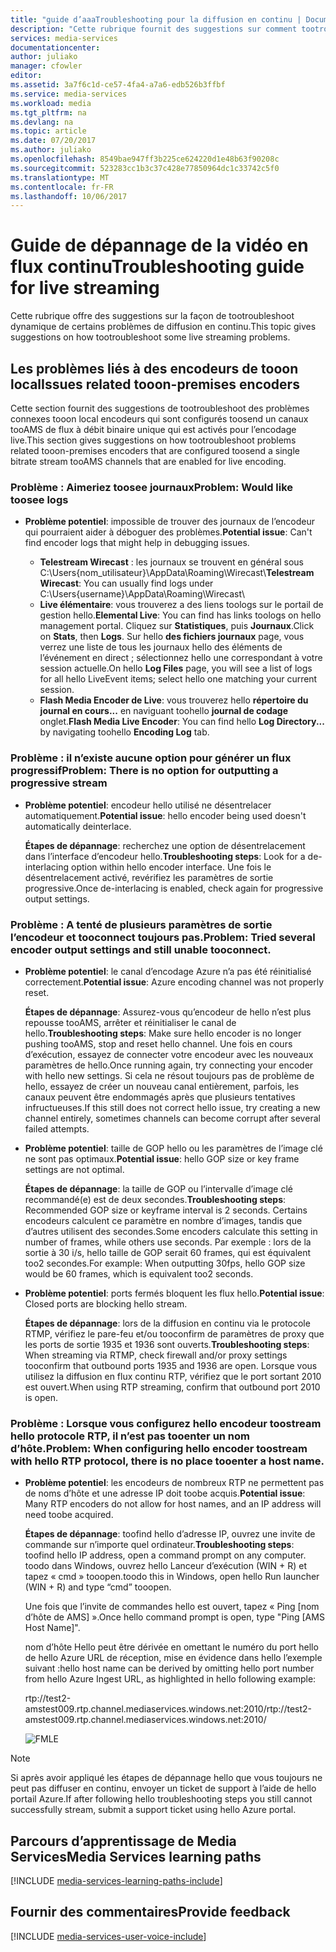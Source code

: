 ```yaml
---
title: "guide d’aaaTroubleshooting pour la diffusion en continu | Documents Microsoft"
description: "Cette rubrique fournit des suggestions sur comment tootroubleshoot live des problèmes de diffusion en continu."
services: media-services
documentationcenter: 
author: juliako
manager: cfowler
editor: 
ms.assetid: 3a7f6c1d-ce57-4fa4-a7a6-edb526b3ffbf
ms.service: media-services
ms.workload: media
ms.tgt_pltfrm: na
ms.devlang: na
ms.topic: article
ms.date: 07/20/2017
ms.author: juliako
ms.openlocfilehash: 8549bae947ff3b225ce624220d1e48b63f90208c
ms.sourcegitcommit: 523283cc1b3c37c428e77850964dc1c33742c5f0
ms.translationtype: MT
ms.contentlocale: fr-FR
ms.lasthandoff: 10/06/2017
---
```

# <a name="troubleshooting-guide-for-live-streaming"></a><span data-ttu-id="2a1f4-103">Guide de dépannage de la vidéo en flux continu</span><span class="sxs-lookup"><span data-stu-id="2a1f4-103">Troubleshooting guide for live streaming</span></span>
<span data-ttu-id="2a1f4-104">Cette rubrique offre des suggestions sur la façon de tootroubleshoot dynamique de certains problèmes de diffusion en continu.</span><span class="sxs-lookup"><span data-stu-id="2a1f4-104">This topic gives suggestions on how tootroubleshoot some live streaming problems.</span></span>

## <a name="issues-related-tooon-premises-encoders"></a><span data-ttu-id="2a1f4-105">Les problèmes liés à des encodeurs de tooon local</span><span class="sxs-lookup"><span data-stu-id="2a1f4-105">Issues related tooon-premises encoders</span></span>
<span data-ttu-id="2a1f4-106">Cette section fournit des suggestions de tootroubleshoot des problèmes connexes tooon local encodeurs qui sont configurés toosend un canaux tooAMS de flux à débit binaire unique qui est activés pour l’encodage live.</span><span class="sxs-lookup"><span data-stu-id="2a1f4-106">This section gives suggestions on how tootroubleshoot problems related tooon-premises encoders that are configured toosend a single bitrate stream tooAMS channels that are enabled for live encoding.</span></span>

### <a name="problem-would-like-toosee-logs"></a><span data-ttu-id="2a1f4-107">Problème : Aimeriez toosee journaux</span><span class="sxs-lookup"><span data-stu-id="2a1f4-107">Problem: Would like toosee logs</span></span>
* <span data-ttu-id="2a1f4-108">**Problème potentiel**: impossible de trouver des journaux de l’encodeur qui pourraient aider à déboguer des problèmes.</span><span class="sxs-lookup"><span data-stu-id="2a1f4-108">**Potential issue**: Can't find encoder logs that might help in debugging issues.</span></span>
  
  * <span data-ttu-id="2a1f4-109">**Telestream Wirecast** : les journaux se trouvent en général sous C:\Users\{nom_utilisateur}\AppData\Roaming\Wirecast\\</span><span class="sxs-lookup"><span data-stu-id="2a1f4-109">**Telestream Wirecast**: You can usually find logs under C:\Users\{username}\AppData\Roaming\Wirecast\\</span></span> 
  * <span data-ttu-id="2a1f4-110">**Live élémentaire**: vous trouverez a des liens toologs sur le portail de gestion hello.</span><span class="sxs-lookup"><span data-stu-id="2a1f4-110">**Elemental Live**: You can find has links toologs on hello management portal.</span></span> <span data-ttu-id="2a1f4-111">Cliquez sur **Statistiques**, puis **Journaux**.</span><span class="sxs-lookup"><span data-stu-id="2a1f4-111">Click on **Stats**, then **Logs**.</span></span> <span data-ttu-id="2a1f4-112">Sur hello **des fichiers journaux** page, vous verrez une liste de tous les journaux hello des éléments de l’événement en direct ; sélectionnez hello une correspondant à votre session actuelle.</span><span class="sxs-lookup"><span data-stu-id="2a1f4-112">On hello **Log Files** page, you will see a list of logs for all hello LiveEvent items; select hello one matching your current session.</span></span> 
  * <span data-ttu-id="2a1f4-113">**Flash Media Encoder de Live**: vous trouverez hello **répertoire du journal en cours...**  en naviguant toohello **journal de codage** onglet.</span><span class="sxs-lookup"><span data-stu-id="2a1f4-113">**Flash Media Live Encoder**: You can find hello **Log Directory...** by navigating toohello **Encoding Log** tab.</span></span>

### <a name="problem-there-is-no-option-for-outputting-a-progressive-stream"></a><span data-ttu-id="2a1f4-114">Problème : il n’existe aucune option pour générer un flux progressif</span><span class="sxs-lookup"><span data-stu-id="2a1f4-114">Problem: There is no option for outputting a progressive stream</span></span>
* <span data-ttu-id="2a1f4-115">**Problème potentiel**: encodeur hello utilisé ne désentrelacer automatiquement.</span><span class="sxs-lookup"><span data-stu-id="2a1f4-115">**Potential issue**: hello encoder being used doesn't automatically deinterlace.</span></span> 
  
    <span data-ttu-id="2a1f4-116">**Étapes de dépannage**: recherchez une option de désentrelacement dans l’interface d’encodeur hello.</span><span class="sxs-lookup"><span data-stu-id="2a1f4-116">**Troubleshooting steps**: Look for a de-interlacing option within hello encoder interface.</span></span> <span data-ttu-id="2a1f4-117">Une fois le désentrelacement activé, revérifiez les paramètres de sortie progressive.</span><span class="sxs-lookup"><span data-stu-id="2a1f4-117">Once de-interlacing is enabled, check again for progressive output settings.</span></span> 

### <a name="problem-tried-several-encoder-output-settings-and-still-unable-tooconnect"></a><span data-ttu-id="2a1f4-118">Problème : A tenté de plusieurs paramètres de sortie l’encodeur et tooconnect toujours pas.</span><span class="sxs-lookup"><span data-stu-id="2a1f4-118">Problem: Tried several encoder output settings and still unable tooconnect.</span></span>
* <span data-ttu-id="2a1f4-119">**Problème potentiel**: le canal d’encodage Azure n’a pas été réinitialisé correctement.</span><span class="sxs-lookup"><span data-stu-id="2a1f4-119">**Potential issue**: Azure encoding channel was not properly reset.</span></span> 
  
    <span data-ttu-id="2a1f4-120">**Étapes de dépannage**: Assurez-vous qu’encodeur de hello n’est plus repousse tooAMS, arrêter et réinitialiser le canal de hello.</span><span class="sxs-lookup"><span data-stu-id="2a1f4-120">**Troubleshooting steps**: Make sure hello encoder is no longer pushing tooAMS, stop and reset hello channel.</span></span> <span data-ttu-id="2a1f4-121">Une fois en cours d’exécution, essayez de connecter votre encodeur avec les nouveaux paramètres de hello.</span><span class="sxs-lookup"><span data-stu-id="2a1f4-121">Once running again, try connecting your encoder with hello new settings.</span></span> <span data-ttu-id="2a1f4-122">Si cela ne résout toujours pas de problème de hello, essayez de créer un nouveau canal entièrement, parfois, les canaux peuvent être endommagés après que plusieurs tentatives infructueuses.</span><span class="sxs-lookup"><span data-stu-id="2a1f4-122">If this still does not correct hello issue, try creating a new channel entirely, sometimes channels can become corrupt after several failed attempts.</span></span>  
* <span data-ttu-id="2a1f4-123">**Problème potentiel**: taille de GOP hello ou les paramètres de l’image clé ne sont pas optimaux.</span><span class="sxs-lookup"><span data-stu-id="2a1f4-123">**Potential issue**: hello GOP size or key frame settings are not optimal.</span></span> 
  
    <span data-ttu-id="2a1f4-124">**Étapes de dépannage**: la taille de GOP ou l’intervalle d’image clé recommandé(e) est de deux secondes.</span><span class="sxs-lookup"><span data-stu-id="2a1f4-124">**Troubleshooting steps**: Recommended GOP size or keyframe interval is 2 seconds.</span></span> <span data-ttu-id="2a1f4-125">Certains encodeurs calculent ce paramètre en nombre d’images, tandis que d’autres utilisent des secondes.</span><span class="sxs-lookup"><span data-stu-id="2a1f4-125">Some encoders calculate this setting in number of frames, while others use seconds.</span></span> <span data-ttu-id="2a1f4-126">Par exemple : lors de la sortie à 30 i/s, hello taille de GOP serait 60 frames, qui est équivalent too2 secondes.</span><span class="sxs-lookup"><span data-stu-id="2a1f4-126">For example: When outputting 30fps, hello GOP size would be 60 frames, which is equivalent too2 seconds.</span></span>  
* <span data-ttu-id="2a1f4-127">**Problème potentiel**: ports fermés bloquent les flux hello.</span><span class="sxs-lookup"><span data-stu-id="2a1f4-127">**Potential issue**: Closed ports are blocking hello stream.</span></span> 
  
    <span data-ttu-id="2a1f4-128">**Étapes de dépannage**: lors de la diffusion en continu via le protocole RTMP, vérifiez le pare-feu et/ou tooconfirm de paramètres de proxy que les ports de sortie 1935 et 1936 sont ouverts.</span><span class="sxs-lookup"><span data-stu-id="2a1f4-128">**Troubleshooting steps**: When streaming via RTMP, check firewall and/or proxy settings tooconfirm that outbound ports 1935 and 1936 are open.</span></span> <span data-ttu-id="2a1f4-129">Lorsque vous utilisez la diffusion en flux continu RTP, vérifiez que le port sortant 2010 est ouvert.</span><span class="sxs-lookup"><span data-stu-id="2a1f4-129">When using RTP streaming, confirm that outbound port 2010 is open.</span></span> 

### <a name="problem-when-configuring-hello-encoder-toostream-with-hello-rtp-protocol-there-is-no-place-tooenter-a-host-name"></a><span data-ttu-id="2a1f4-130">Problème : Lorsque vous configurez hello encodeur toostream hello protocole RTP, il n’est pas tooenter un nom d’hôte.</span><span class="sxs-lookup"><span data-stu-id="2a1f4-130">Problem: When configuring hello encoder toostream with hello RTP protocol, there is no place tooenter a host name.</span></span>
* <span data-ttu-id="2a1f4-131">**Problème potentiel**: les encodeurs de nombreux RTP ne permettent pas de noms d’hôte et une adresse IP doit toobe acquis.</span><span class="sxs-lookup"><span data-stu-id="2a1f4-131">**Potential issue**: Many RTP encoders do not allow for host names, and an IP address will need toobe acquired.</span></span>  
  
    <span data-ttu-id="2a1f4-132">**Étapes de dépannage**: toofind hello d’adresse IP, ouvrez une invite de commande sur n’importe quel ordinateur.</span><span class="sxs-lookup"><span data-stu-id="2a1f4-132">**Troubleshooting steps**: toofind hello IP address, open a command prompt on any computer.</span></span> <span data-ttu-id="2a1f4-133">toodo dans Windows, ouvrez hello Lanceur d’exécution (WIN + R) et tapez « cmd » tooopen.</span><span class="sxs-lookup"><span data-stu-id="2a1f4-133">toodo this in Windows, open hello Run launcher (WIN + R) and type “cmd” tooopen.</span></span>  
  
    <span data-ttu-id="2a1f4-134">Une fois que l’invite de commandes hello est ouvert, tapez « Ping [nom d’hôte de AMS] ».</span><span class="sxs-lookup"><span data-stu-id="2a1f4-134">Once hello command prompt is open, type "Ping [AMS Host Name]".</span></span> 
  
    <span data-ttu-id="2a1f4-135">nom d’hôte Hello peut être dérivée en omettant le numéro du port hello de hello Azure URL de réception, mise en évidence dans hello l’exemple suivant :</span><span class="sxs-lookup"><span data-stu-id="2a1f4-135">hello host name can be derived by omitting hello port number from hello Azure Ingest URL, as highlighted in hello following example:</span></span> 
  
    <span data-ttu-id="2a1f4-136">rtp://test2-amstest009.rtp.channel.mediaservices.windows.net:2010/</span><span class="sxs-lookup"><span data-stu-id="2a1f4-136">rtp://test2-amstest009.rtp.channel.mediaservices.windows.net:2010/</span></span> 
  
    ![FMLE](./media/media-services-fmle-live-encoder/media-services-fmle10.png)

> [!NOTE]
> <span data-ttu-id="2a1f4-138">Si après avoir appliqué les étapes de dépannage hello que vous toujours ne peut pas diffuser en continu, envoyer un ticket de support à l’aide de hello portail Azure.</span><span class="sxs-lookup"><span data-stu-id="2a1f4-138">If after following hello troubleshooting steps you still cannot successfully stream, submit a support ticket using hello Azure portal.</span></span>
> 
> 

## <a name="media-services-learning-paths"></a><span data-ttu-id="2a1f4-139">Parcours d’apprentissage de Media Services</span><span class="sxs-lookup"><span data-stu-id="2a1f4-139">Media Services learning paths</span></span>
[!INCLUDE [media-services-learning-paths-include](../../includes/media-services-learning-paths-include.md)]

## <a name="provide-feedback"></a><span data-ttu-id="2a1f4-140">Fournir des commentaires</span><span class="sxs-lookup"><span data-stu-id="2a1f4-140">Provide feedback</span></span>
[!INCLUDE [media-services-user-voice-include](../../includes/media-services-user-voice-include.md)]

